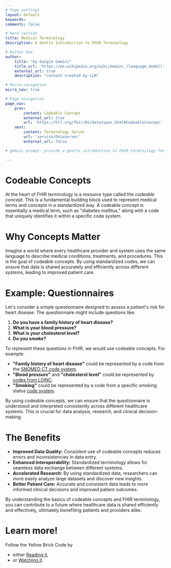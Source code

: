 ```yaml
---
# Page settings
layout: default
keywords:
comments: false

# Hero section
title: Medical Terminology
description: A Gentle Introduction to FHIR Terminology

# Author box
author:
    title: "by Google Gemini"
    title_url: 'https://en.wikipedia.org/wiki/Gemini_(language_model)'
    external_url: true
    description: "content created by LLM"

# Micro navigation
micro_nav: true

# Page navigation
page_nav:
    prev:
        content: Codeable Concept
        external_url: true
        url: 'https://hl7.org/fhir/R5/datatypes.html#CodeableConcept'
    next:
        content: Terminology Server
        url: 'service/Ontoserver'
        external_url: false

# gemini prompt: provide a gentle introduction to FHIR terminilogy for medically trained staff. Begin with the idea of a codeable concept. Use questionnaires as a use case.

---
```


# Codeable Concepts

At the heart of FHIR terminology is a resource type called the *codeable concept*. This is a fundamental building block used to represent medical terms and concepts in a standardized way. A codeable concept is essentially a medical term, such as "diabetes mellitus," along with a code that uniquely identifies it within a specific code system.

# Why Concepts Matter

Imagine a world where every healthcare provider and system uses the same language to describe medical conditions, treatments, and procedures. This is the goal of codeable concepts. By using standardized codes, we can ensure that data is shared accurately and efficiently across different systems, leading to improved patient care.

# Example: Questionnaires

Let's consider a simple questionnaire designed to assess a patient's risk for heart disease. The questionnaire might include questions like:

1. **Do you have a family history of heart disease?**
2. **What is your blood pressure?**
3. **What is your cholesterol level?**
4. **Do you smoke?**

To represent these questions in FHIR, we would use codeable concepts. For example:

* **"Family history of heart disease"** could be represented by a code from the [SNOMED CT code system](https://en.wikipedia.org/wiki/SNOMED_CT).
* **"Blood pressure"** and **"cholesterol level"** could be represented by [codes from LOINC](https://en.wikipedia.org/wiki/LOINC).
* **"Smoking"** could be represented by a code from a specific smoking status [code system](https://www.hl7.org/fhir/codesystem.html).

By using codeable concepts, we can ensure that the questionnaire is understood and interpreted consistently across different healthcare systems. This is crucial for data analysis, research, and clinical decision-making.

# The Benefits

* **Improved Data Quality:** Consistent use of codeable concepts reduces errors and inconsistencies in data entry.
* **Enhanced Interoperability:** Standardized terminology allows for seamless data exchange between different systems.
* **Accelerated Research:** By using standardized data, researchers can more easily analyze large datasets and discover new insights.
* **Better Patient Care:** Accurate and consistent data leads to more informed clinical decisions and improved patient outcomes.

By understanding the basics of codeable concepts and FHIR terminology, you can contribute to a future where healthcare data is shared efficiently and effectively, ultimately benefiting patients and providers alike.

# Learn more!

Follow the Yellow Brick Code by 

* either [Reading it](https://www.devdays.com/wp-content/uploads/2023/08/230606_DionMcMurtrie_Yellow-Brick-Code.pdf),
* or [Watching it](https://youtu.be/40Lvv2t8OxU?si=m20daFNMDSD7TBab).

 
